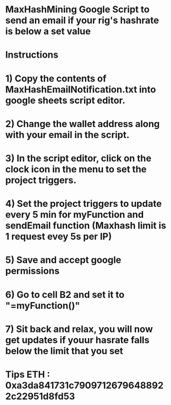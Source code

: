 # MaxHashMining Google Script to send an email if your rig's hashrate is below a set value

# Instructions
# 1) Copy the contents of  MaxHashEmailNotification.txt  into google sheets script editor. 
# 2) Change the wallet address along with your email in the script.
# 3) In the script editor, click on the clock icon in the menu to set the project triggers.
# 4) Set the project triggers to update every 5 min for myFunction and sendEmail function (Maxhash limit is 1 request evey 5s per IP)
# 5) Save and accept google permissions
# 6) Go to cell B2 and set it to "=myFunction()"  
# 7) Sit back and relax, you will now get updates if youur hasrate falls below the limit that you set
# Tips ETH : 0xa3da841731c79097126796488922c22951d8fd53

